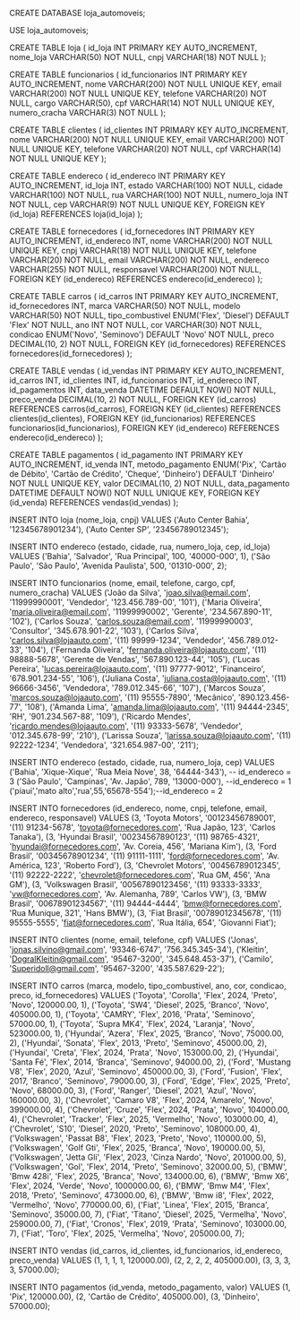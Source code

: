 CREATE DATABASE loja_automoveis;

USE loja_automoveis;

CREATE TABLE loja (
id_loja INT PRIMARY KEY AUTO_INCREMENT,
nome_loja VARCHAR(50) NOT NULL,
cnpj VARCHAR(18) NOT NULL
);

CREATE TABLE funcionarios (
  id_funcionarios INT PRIMARY KEY AUTO_INCREMENT,
  nome VARCHAR(200) NOT NULL UNIQUE KEY,
  email VARCHAR(200) NOT NULL UNIQUE KEY,
  telefone VARCHAR(20) NOT NULL,
  cargo VARCHAR(50),
  cpf VARCHAR(14) NOT NULL UNIQUE KEY,
  numero_cracha VARCHAR(3) NOT NULL
);

CREATE TABLE clientes (
id_clientes INT PRIMARY KEY AUTO_INCREMENT,
nome VARCHAR(200) NOT NULL UNIQUE KEY,
email VARCHAR(200) NOT NULL UNIQUE KEY,
telefone VARCHAR(20) NOT NULL,
cpf VARCHAR(14) NOT NULL UNIQUE KEY
);

CREATE TABLE endereco (
id_endereco INT PRIMARY KEY AUTO_INCREMENT,
id_loja INT,
estado VARCHAR(100)  NOT NULL,
cidade VARCHAR(100)  NOT NULL,
rua VARCHAR(100)  NOT NULL,
numero_loja INT  NOT NULL,
cep VARCHAR(9) NOT NULL UNIQUE KEY,
FOREIGN KEY (id_loja) REFERENCES loja(id_loja)
);

CREATE TABLE fornecedores (
id_fornecedores INT PRIMARY KEY AUTO_INCREMENT,
id_endereco INT,
nome VARCHAR(200) NOT NULL UNIQUE KEY,
cnpj VARCHAR(18) NOT NULL UNIQUE KEY,
telefone VARCHAR(20) NOT NULL,
email VARCHAR(200) NOT NULL,
endereco VARCHAR(255)  NOT NULL,
responsavel VARCHAR(200)  NOT NULL,
FOREIGN KEY (id_endereco) REFERENCES endereco(id_endereco)
);

CREATE TABLE carros (
id_carros INT PRIMARY KEY AUTO_INCREMENT,
id_fornecedores INT,
marca VARCHAR(50)  NOT NULL,
modelo VARCHAR(50)  NOT NULL,
tipo_combustivel ENUM('Flex', 'Diesel') DEFAULT 'Flex' NOT NULL,
ano INT  NOT NULL,
cor VARCHAR(30)  NOT NULL,
condicao ENUM('Novo', 'Seminovo') DEFAULT 'Novo' NOT NULL,
preco DECIMAL(10, 2)  NOT NULL,
FOREIGN KEY (id_fornecedores) REFERENCES fornecedores(id_fornecedores)
);

CREATE TABLE vendas (
id_vendas INT PRIMARY KEY AUTO_INCREMENT,
id_carros INT,
id_clientes INT,
id_funcionarios INT,
id_endereco INT,
id_pagamentos INT,
data_venda DATETIME DEFAULT NOW() NOT NULL,
preco_venda DECIMAL(10, 2)  NOT NULL,
FOREIGN KEY (id_carros) REFERENCES carros(id_carros),
FOREIGN KEY (id_clientes) REFERENCES clientes(id_clientes),
FOREIGN KEY (id_funcionarios) REFERENCES funcionarios(id_funcionarios),
FOREIGN KEY (id_endereco) REFERENCES endereco(id_endereco)
);

CREATE TABLE pagamentos (
id_pagamento INT PRIMARY KEY AUTO_INCREMENT,
id_venda INT,
metodo_pagamento ENUM('Pix', 'Cartão de Débito', 'Cartão de Crédito', 'Cheque', 'Dinheiro') DEFAULT 'Dinheiro' NOT NULL UNIQUE KEY,
valor DECIMAL(10, 2) NOT NULL,
data_pagamento DATETIME DEFAULT NOW() NOT NULL UNIQUE KEY,
FOREIGN KEY (id_venda) REFERENCES vendas(id_vendas)
);

INSERT INTO loja (nome_loja, cnpj) VALUES
('Auto Center Bahia', '12345678901234'),
('Auto Center SP', '23456789012345');

INSERT INTO endereco (estado, cidade, rua, numero_loja, cep, id_loja) VALUES
('Bahia', 'Salvador', 'Rua Principal', 100, '40000-000', 1),
('São Paulo', 'São Paulo', 'Avenida Paulista', 500, '01310-000', 2);

INSERT INTO funcionarios (nome, email, telefone, cargo, cpf, numero_cracha) VALUES
('João da Silva', 'joao.silva@email.com', '11999990001', 'Vendedor', '123.456.789-00', '101'),
('Maria Oliveira', 'maria.oliveira@email.com', '11999990002', 'Gerente', '234.567.890-11', '102'),
('Carlos Souza', 'carlos.souza@email.com', '11999990003', 'Consultor', '345.678.901-22', '103'),
('Carlos Silva', 'carlos.silva@lojaauto.com', '(11) 99999-1234', 'Vendedor', '456.789.012-33', '104'),
('Fernanda Oliveira', 'fernanda.oliveira@lojaauto.com', '(11) 98888-5678', 'Gerente de Vendas', '567.890.123-44', '105'),
('Lucas Pereira', 'lucas.pereira@lojaauto.com', '(11) 97777-9012', 'Financeiro', '678.901.234-55', '106'),
('Juliana Costa', 'juliana.costa@lojaauto.com', '(11) 96666-3456', 'Vendedora', '789.012.345-66', '107'),
('Marcos Souza', 'marcos.souza@lojaauto.com', '(11) 95555-7890', 'Mecânico', '890.123.456-77', '108'),
('Amanda Lima', 'amanda.lima@lojaauto.com', '(11) 94444-2345', 'RH', '901.234.567-88', '109'),
('Ricardo Mendes', 'ricardo.mendes@lojaauto.com', '(11) 93333-5678', 'Vendedor', '012.345.678-99', '210'),
('Larissa Souza', 'larissa.souza@lojaauto.com', '(11) 92222-1234', 'Vendedora', '321.654.987-00', '211');

INSERT INTO endereco (estado, cidade, rua, numero_loja, cep) VALUES
('Bahia', 'Xique-Xique', 'Rua Meia Nove', 38, '64444-343'), -- id_endereco = 3 
('São Paulo', 'Campinas', 'Av. Japão', 789, '13000-000'), --id_endereco = 1 
('piaui','mato alto','rua',55,'65678-554');--id_endereco = 2

INSERT INTO fornecedores (id_endereco, nome, cnpj, telefone, email, endereco, responsavel) VALUES
(3, 'Toyota Motors', '00123456789001', '(11) 91234-5678', 'toyota@fornecedores.com', 'Rua Japão, 123', 'Carlos Tanaka'),
(3, 'Hyundai Brasil', '00234567890123', '(11) 98765-4321', 'hyundai@fornecedores.com', 'Av. Coreia, 456', 'Mariana Kim'),
(3, 'Ford Brasil', '00345678901234', '(11) 91111-1111', 'ford@fornecedores.com', 'Av. América, 123', 'Roberto Ford'),
(3, 'Chevrolet Motors', '00456789012345', '(11) 92222-2222', 'chevrolet@fornecedores.com', 'Rua GM, 456', 'Ana GM'),
(3, 'Volkswagen Brasil', '00567890123456', '(11) 93333-3333', 'vw@fornecedores.com', 'Av. Alemanha, 789', 'Carlos VW'),
(3, 'BMW Brasil', '00678901234567', '(11) 94444-4444', 'bmw@fornecedores.com', 'Rua Munique, 321', 'Hans BMW'),
(3, 'Fiat Brasil', '00789012345678', '(11) 95555-5555', 'fiat@fornecedores.com', 'Rua Itália, 654', 'Giovanni Fiat');

INSERT INTO clientes (nome, email, telefone, cpf) VALUES
('Jonas', 'jonas.silvino@gmail.com', '93346-6747', '756.345.345-34'),
('Kleitin', 'DogralKleitin@gmail.com', '95467-3200', '345.648.453-37'),
('Camilo', 'Superidoll@gmail.com', '95467-3200', '435.587.629-22');

INSERT INTO carros (marca, modelo, tipo_combustivel, ano, cor, condicao, preco, id_fornecedores) VALUES
('Toyota', 'Corolla', 'Flex', 2024, 'Preto', 'Novo', 120000.00, 1),
('Toyota', 'SW4', 'Diesel', 2025, 'Branco', 'Novo', 405000.00, 1),
('Toyota', 'CAMRY', 'Flex', 2016, 'Prata', 'Seminovo', 57000.00, 1),
('Toyota', 'Supra MK4', 'Flex', 2024, 'Laranja', 'Novo', 523000.00, 1),
('Hyundai', 'Azera', 'Flex', 2025, 'Branco', 'Novo', 75000.00, 2),
('Hyundai', 'Sonata', 'Flex', 2013, 'Preto', 'Seminovo', 45000.00, 2),
('Hyundai', 'Creta', 'Flex', 2024, 'Prata', 'Novo', 153000.00, 2),
('Hyundai', 'Santa Fé', 'Flex', 2014, 'Branca', 'Seminovo', 94000.00, 2),
('Ford', 'Mustang V8', 'Flex', 2020, 'Azul', 'Seminovo', 450000.00, 3),
('Ford', 'Fusion', 'Flex', 2017, 'Branco', 'Seminovo', 79000.00, 3),
('Ford', 'Edge', 'Flex', 2025, 'Preto', 'Novo', 68000.00, 3),
('Ford', 'Ranger', 'Diesel', 2021, 'Azul', 'Novo', 160000.00, 3),
('Chevrolet', 'Camaro V8', 'Flex', 2024, 'Amarelo', 'Novo', 399000.00, 4),
('Chevrolet', 'Cruze', 'Flex', 2024, 'Prata', 'Novo', 104000.00, 4),
('Chevrolet', 'Tracker', 'Flex', 2025, 'Vermelho', 'Novo', 103000.00, 4),
('Chevrolet', 'S10', 'Diesel', 2020, 'Preto', 'Seminovo', 108000.00, 4),
('Volkswagen', 'Passat B8', 'Flex', 2023, 'Preto', 'Novo', 110000.00, 5),
('Volkswagen', 'Golf Gti', 'Flex', 2025, 'Branca', 'Novo', 190000.00, 5),
('Volkswagen', 'Jetta Gli', 'Flex', 2023, 'Cinza Nardo', 'Novo', 201000.00, 5),
('Volkswagen', 'Gol', 'Flex', 2014, 'Preto', 'Seminovo', 32000.00, 5),
('BMW', 'Bmw 428i', 'Flex', 2025, 'Branca', 'Novo', 134000.00, 6),
('BMW', 'Bmw X6', 'Flex', 2024, 'Verde', 'Novo', 1000000.00, 6),
('BMW', 'Bmw M4', 'Flex', 2018, 'Preto', 'Seminovo', 473000.00, 6),
('BMW', 'Bmw i8', 'Flex', 2022, 'Vermelho', 'Novo', 770000.00, 6),
('Fiat', 'Linea', 'Flex', 2015, 'Branca', 'Seminovo', 35000.00, 7),
('Fiat', 'Titano', 'Diesel', 2025, 'Vermelha', 'Novo', 259000.00, 7),
('Fiat', 'Cronos', 'Flex', 2019, 'Prata', 'Seminovo', 103000.00, 7),
('Fiat', 'Toro', 'Flex', 2025, 'Vermelha', 'Novo', 205000.00, 7);

INSERT INTO vendas (id_carros, id_clientes, id_funcionarios, id_endereco, preco_venda) VALUES
(1, 1, 1, 1, 120000.00),
(2, 2, 2, 2, 405000.00),
(3, 3, 3, 3, 57000.00);

INSERT INTO pagamentos (id_venda, metodo_pagamento, valor) VALUES
(1, 'Pix', 120000.00),
(2, 'Cartão de Crédito', 405000.00),
(3, 'Dinheiro', 57000.00);
